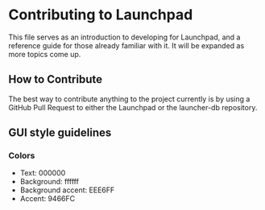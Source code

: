 # Contributing to Launchpad

This file serves as an introduction to developing for Launchpad, and a reference guide for those already familiar with it. It will be expanded as more topics come up.

## How to Contribute

The best way to contribute anything to the project currently is by using a GitHub Pull Request to either the Launchpad or the launcher-db repository.

## GUI style guidelines

### Colors

- Text: 000000
- Background: ffffff
- Background accent: EEE6FF
- Accent: 9466FC

